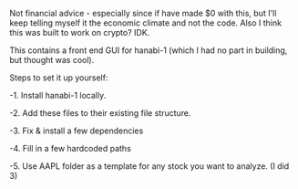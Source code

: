 Not financial advice - especially since if have made $0 with this, but I'll keep telling myself it the economic climate and not the code. Also I think this was built to work on crypto? IDK.

This contains a front end GUI for hanabi-1 (which I had no part in building, but thought was cool).

Steps to set it up yourself:
  
  -1. Install hanabi-1 locally.
  
  -2. Add these files to their existing file structure.
  
  -3. Fix & install a few dependencies
  
  -4. Fill in a few hardcoded paths
  
  -5. Use AAPL folder as a template for any stock you want to analyze. (I did 3)

